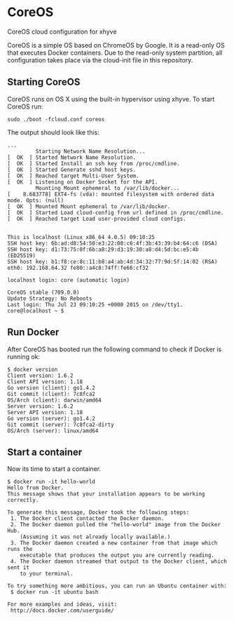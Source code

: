 # CoreOS
CoreOS cloud configuration for xhyve

CoreOS is a simple OS based on ChromeOS by Google. It is a read-only OS that executes 
Docker containers. Due to the read-only system partition, all configuration takes place via
the cloud-init file in this repository.

## Starting CoreOS

CoreOS runs on OS X using the built-in hypervisor using xhyve. To start CoreOS run:

    sudo ./boot -fcloud.conf coreos
    
The output should look like this:
    
    ...    
             Starting Network Name Resolution...
    [  OK  ] Started Network Name Resolution.
    [  OK  ] Started Install an ssh key from /proc/cmdline.
    [  OK  ] Started Generate sshd host keys.
    [  OK  ] Reached target Multi-User System.
    [  OK  ] Listening on Docker Socket for the API.
             Mounting Mount ephemeral to /var/lib/docker...
    [    8.683778] EXT4-fs (vda): mounted filesystem with ordered data mode. Opts: (null)
    [  OK  ] Mounted Mount ephemeral to /var/lib/docker.
    [  OK  ] Started Load cloud-config from url defined in /proc/cmdline.
    [  OK  ] Reached target Load user-provided cloud configs.
    
    
    This is localhost (Linux x86_64 4.0.5) 09:10:25
    SSH host key: 6b:ad:d8:54:50:e3:22:08:c6:4f:3b:43:39:b4:64:c6 (DSA)
    SSH host key: d1:73:75:0f:6b:a8:29:d3:19:30:a8:d4:5d:bc:e5:4b (ED25519)
    SSH host key: b1:f8:ce:8c:11:b8:a4:ab:4d:34:32:77:9d:5f:14:02 (RSA)
    eth0: 192.168.64.32 fe80::a4c8:74ff:fe66:cf32
    
    localhost login: core (automatic login)
    
    CoreOS stable (709.0.0)
    Update Strategy: No Reboots
    Last login: Thu Jul 23 09:10:25 +0000 2015 on /dev/tty1.
    core@localhost ~ $

## Run Docker

After CoreOS has booted run the following command to check if Docker is running ok:

    $ docker version
    Client version: 1.6.2
    Client API version: 1.18
    Go version (client): go1.4.2
    Git commit (client): 7c8fca2
    OS/Arch (client): darwin/amd64
    Server version: 1.6.2
    Server API version: 1.18
    Go version (server): go1.4.2
    Git commit (server): 7c8fca2-dirty
    OS/Arch (server): linux/amd64
    
## Start a container

Now its time to start a container.

    $ docker run -it hello-world
    Hello from Docker.
    This message shows that your installation appears to be working correctly.
    
    To generate this message, Docker took the following steps:
     1. The Docker client contacted the Docker daemon.
     2. The Docker daemon pulled the "hello-world" image from the Docker Hub.
        (Assuming it was not already locally available.)
     3. The Docker daemon created a new container from that image which runs the
        executable that produces the output you are currently reading.
     4. The Docker daemon streamed that output to the Docker client, which sent it
        to your terminal.
    
    To try something more ambitious, you can run an Ubuntu container with:
     $ docker run -it ubuntu bash
    
    For more examples and ideas, visit:
     http://docs.docker.com/userguide/
     
